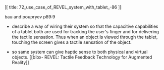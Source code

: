 [[
title: 72_use_case_of_REVEL_system_with_tablet_-86
]]

bau and poupryev p89:9

  

+ describe a way of wiring their system so that the capacitive capabilities
of a tablet both are used for tracking the user's finger and for delivering
the tactile sensation. Thus when an object is viewed through the tablet,
touching the screen gives a tactile sensation of the object.

  

+ so same system can give haptic sense to both physical and virtual objects.
[[bibx- REVEL: Tactile Feedback Technology for Augmented Reality]]
  
